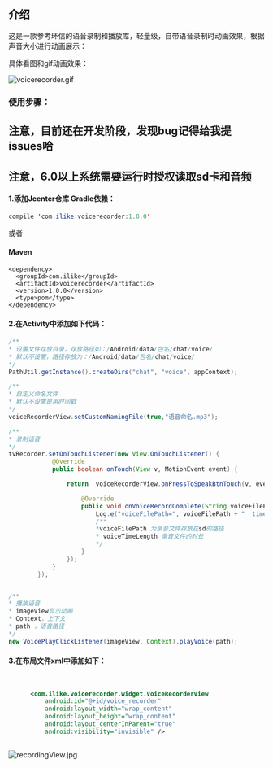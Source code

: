 
## 介绍

这是一款参考环信的语音录制和播放库，轻量级，自带语音录制时动画效果，根据声音大小进行动画展示：
 
具体看图和gif动画效果：

![voicerecorder.gif](https://github.com/wangshanhai/VoiceRecorder/blob/master/image/voicerecorder2.gif)



### **使用步骤：**

## **注意，目前还在开发阶段，发现bug记得给我提issues哈**
## **注意，6.0以上系统需要运行时授权读取sd卡和音频**

#### 1.添加Jcenter仓库 Gradle依赖：
```java
compile 'com.ilike:voicerecorder:1.0.0'
```
或者

#### Maven
```
<dependency>
  <groupId>com.ilike</groupId>
  <artifactId>voicerecorder</artifactId>
  <version>1.0.0</version>
  <type>pom</type>
</dependency>
```
#### 2.在Activity中添加如下代码：

```java
/**
* 设置文件存放目录，存放路径如：/Android/data/包名/chat/voice/
* 默认不设置，路径存放为：/Android/data/包名/chat/voice/
*/
PathUtil.getInstance().createDirs("chat", "voice", appContext);


```


```java
/**
* 自定义命名文件
* 默认不设置是用时间戳
*/
voiceRecorderView.setCustomNamingFile(true,"语音命名.mp3");

```

```java
/**
* 录制语音
*/
tvRecorder.setOnTouchListener(new View.OnTouchListener() {
            @Override
            public boolean onTouch(View v, MotionEvent event) {

                return  voiceRecorderView.onPressToSpeakBtnTouch(v, event, new VoiceRecorderView.EaseVoiceRecorderCallback() {

                    @Override
                    public void onVoiceRecordComplete(String voiceFilePath, int voiceTimeLength) {
                        Log.e("voiceFilePath=", voiceFilePath + "  time = " + voiceTimeLength);
                        /**
                        *voiceFilePath 为录音文件存放在sd的路径
                        * voiceTimeLength 录音文件的时长
                        */
                    }
                });
            }
        });

```

```java

/**
* 播放语音
* imageView显示动画
* Context，上下文
* path ，语音路径
*/
new VoicePlayClickListener(imageView, Context).playVoice(path);


```

#### 3.在布局文件xml中添加如下：
 
  ```xml
    
    
        <com.ilike.voicerecorder.widget.VoiceRecorderView
            android:id="@+id/voice_recorder"
            android:layout_width="wrap_content"
            android:layout_height="wrap_content"
            android:layout_centerInParent="true"
            android:visibility="invisible" />
    
  ```
![recordingView.jpg](https://github.com/wangshanhai/VoiceRecorder/blob/master/image/recordingView.jpg)



